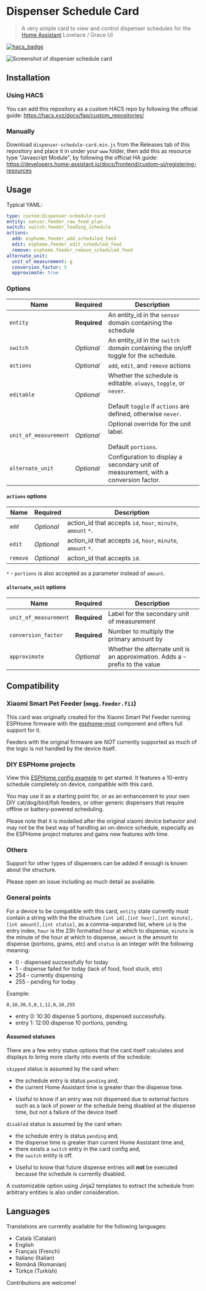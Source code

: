# Dispenser Schedule Card

> A very simple card to view and control dispenser schedules for the 
> [Home Assistant](https://www.home-assistant.io/) Lovelace / Grace UI


[![hacs_badge](https://img.shields.io/badge/HACS-Custom-41BDF5.svg?style=for-the-badge)](https://github.com/hacs/integration)


![Screenshot of dispenser schedule card](docs/screenshot.png)

## Installation

### Using HACS

You can add this repository as a custom HACS repo by following the official guide:
https://hacs.xyz/docs/faq/custom_repositories/

### Manually

Download `dispenser-schedule-card.min.js` from the Releases tab of this 
repository and place it in under your `www` folder, then add this as resource 
type "Javascript Module", by following the official HA guide: 
https://developers.home-assistant.io/docs/frontend/custom-ui/registering-resources

## Usage

Typical YAML:

```yaml
type: custom:dispenser-schedule-card
entity: sensor.feeder_raw_feed_plan
switch: switch.feeder_feeding_schedule
actions:
  add: esphome.feeder_add_scheduled_feed
  edit: esphome.feeder_edit_scheduled_feed
  remove: esphome.feeder_remove_scheduled_feed
alternate_unit:
  unit_of_measurement: g
  conversion_factor: 5
  approximate: true
```

### Options

|  Name                 |   Required   | Description                                                                                                                             |
|-----------------------|--------------|-----------------------------------------------------------------------------------------------------------------------------------------|
| `entity`              | **Required** | An entity_id in the `sensor` domain containing the schedule                                                                             |
| `switch`              |  *Optional*  | An entity_id in the `switch` domain containing the on/off toggle for the schedule.                                                      |
| `actions`             |  *Optional*  | `add`, `edit`, and `remove` actions                                                                                                     |
| `editable`            |  *Optional*  | Whether the schedule is editable. `always`, `toggle`, or `never`.<br><br> Default `toggle` if `actions` are defined, otherwise `never`. |
| `unit_of_measurement` |  *Optional*  | Optional override for the unit label. <br><br> Default `portions`.                                                                      |
| `alternate_unit`      |  *Optional*  | Configuration to display a secondary unit of measurement, with a conversion factor.                                                     |

#### `actions` options
|  Name    |  Required  | Description                                                                                   |
|----------|------------|-----------------------------------------------------------------------------------------------|
| `add`    | *Optional* | action_id that accepts `id`, `hour`, `minute`, `amount` `*`.                                     |
| `edit`   | *Optional* | action_id that accepts `id`, `hour`, `minute`, `amount` `*`.                                     |
| `remove` | *Optional* | action_id that accepts `id`.                                                                  |

`*` - `portions` is also accepted as a parameter instead of `amount`.

#### `alternate_unit` options

|  Name                 |   Required   | Description                                                                    |
|-----------------------|--------------|--------------------------------------------------------------------------------|
| `unit_of_measurement` | **Required** | Label for the secondary unit of measurement                                    |
| `conversion_factor`   | **Required** | Number to multiply the primary amount by                                       |
| `approximate`         |  *Optional*  | Whether the alternate unit is an approximation. Adds a `~` prefix to the value |

## Compatibility

### Xiaomi Smart Pet Feeder (`mmgg.feeder.fi1`)

This card was originally created for the Xiaomi Smart Pet Feeder running 
ESPHome firmware with the [esphome-miot](https://github.com/dhewg/esphome-miot/blob/main/config/mmgg.feeder.fi1.yaml) 
component and offers full support for it.

Feeders with the original firmware are *NOT* currently supported as much of the
logic is not handled by the device itself.

### DIY ESPHome projects

View this [ESPHome config example](./docs/dispenser-blueprint.yaml) to get started.
It features a 10-entry schedule completely on device, compatible with this card.

You may use it as a starting point for, or as an enhancement to your own DIY
cat/dog/bird/fish feeders, or other generic dispensers that require offline 
or battery-powered scheduling.

Please note that it is modelled after the original xiaomi device behavior and 
may not be the best way of handling an on-device schedule, especially as the
ESPHome project matures and gains new features with time.

### Others

Support for other types of dispensers can be added if enough is known
about the structure. 

Please open an issue including as much detail as available.

### General points

For a device to be compatible with this card, `entity` state currently must
contain a string with the the structure
`[int id],[int hour],[int minute],[int amount],[int status]`, as a 
comma-separated list, where `id` is the entry index, `hour` is the 23h formatted
hour at which to dispense, `minute` is the minute of the hour at which to dispense, `amount`
is the amount to dispense (portions, grams, etc) and `status` is an 
integer with the following meaning:
 -   0 - dispensed successfully for today
 -   1 - dispense failed for today (lack of food, food stuck, etc)
 - 254 - currently dispensing
 - 255 - pending for today

Example:

`0,10,30,5,0,1,12,0,10,255`

- entry 0: 10:30 dispense 5 portions, dispensed successfully.
- entry 1: 12:00 dispense 10 portions, pending.

#### Assumed statuses

There are a few entry status options that the card itself calculates and
displays to bring more clarity into events of the schedule: 

`skipped` status is assumed by the card when:
 - the schedule entry is status `pending` and,
 - the current Home Assistant time is greater than the dispense time.
 * Useful to know if an entry was not dispensed due to external factors
 such as a lack of power or the schedule being disabled at the dispense time, 
 but not a failure of the device itself.

`disabled` status is assumed by the card when:
 - the schedule entry is status `pending` and,
 - the dispense time is greater than current Home Assistant time and,
 - there exists a `switch` entry in the card config and,
 - the `switch` entity is off.
 * Useful to know that future dispense entries will **not** be executed because
 the schedule is currently disabled.

A customizable option using Jinja2 templates to extract the schedule from
arbitrary entities is also under consideration.


## Languages

Translations are currently available for the following languages:

- Català (Catalan)
- English
- Français (French)
- Italiano (Italian)
- Română (Romanian)
- Türkçe (Turkish)

Contributions are welcome!